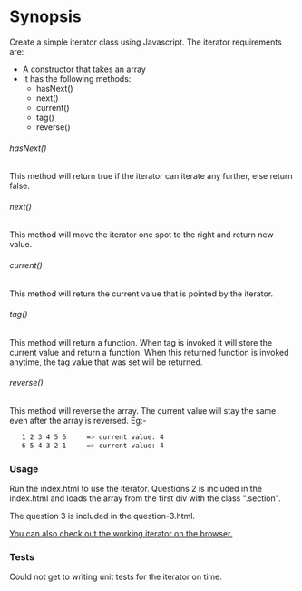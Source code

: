 # Synopsis

Create a simple iterator class using Javascript. The iterator requirements are: 

  - A constructor that takes an array
  - It has the following methods:
    - hasNext()
    - next()
    - current()
    - tag()
    - reverse()

###### hasNext()
This method will return true if the iterator can iterate any further, else return false.

###### next()
This method will move the iterator one spot to the right and return new value.

###### current()
This method will return the current value that is pointed by the iterator.

###### tag()
This method will return a function. When tag is invoked it will store the current value and return a function. When this returned function is invoked anytime, the tag value that was set will be returned.

###### reverse()
This method will reverse the array. The current value will stay the same even after the array is reversed.
Eg:-
 ```sh
    1 2 3 4 5 6     => current value: 4 
    6 5 4 3 2 1     => current value: 4
```

### Usage
Run the index.html to use the iterator. Questions 2 is included in the index.html and loads the array from the first div with the class ".section".

The question 3 is included in the question-3.html.

[You can also check out the working iterator on the browser.](http://codesush.github.io/iterator-javascript/)

### Tests
Could not get to writing unit tests for the iterator on time.
